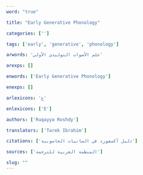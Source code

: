 ```yaml
---
word: "true"

title: "Early Generative Phonology"

categories: ['']

tags: ['early', 'generative', 'phonology']

arwords: 'علم اﻷصوات التوليدي اﻷولي'

arexps: []

enwords: ['Early Generative Phonology']

enexps: []

arlexicons: 'ع'

enlexicons: ['E']

authors: ['Ruqayya Roshdy']

translators: ['Tarek Ibrahim']

citations: ['دليل أكسفورد في السانيات الحاسوبية']

sources: ['المنظمة العربية للترجمة']

slug: ""
---
```


